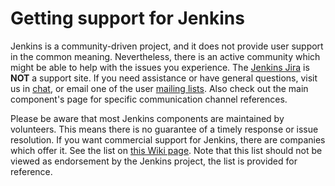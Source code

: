 Getting support for Jenkins
===========================

Jenkins is a community-driven project, and it does not provide user support in the common meaning.
Nevertheless, there is an active community which might be able to help with the issues you experience.
The [Jenkins Jira](https://issues.jenkins.io/) is **NOT** a support site.
If you need assistance or have general questions, visit us in [chat](https://jenkins.io/chat/), or email one of the user [mailing lists](https://jenkins.io/mailing-lists/).
Also check out the main component's page for specific communication channel references.

Please be aware that most Jenkins components are maintained by volunteers. 
This means there is no guarantee of a timely response or issue resolution.
If you want commercial support for Jenkins,
there are companies which offer it.
See the list on [this Wiki page](https://wiki.jenkins.io/display/JENKINS/Commercial+Support).
Note that this list should not be viewed as endorsement by the Jenkins project, the list is provided for reference.
